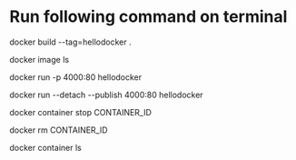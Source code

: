 
# Run following command on terminal

docker build --tag=hellodocker .

docker image ls

docker run -p 4000:80 hellodocker

docker run --detach --publish 4000:80 hellodocker

docker container stop CONTAINER_ID

docker rm CONTAINER_ID

docker container ls
